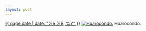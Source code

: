 ```yaml
---
layout: post
---
```


<p>
  <time><a href="/177">{{ page.date | date: "%e %B, %Y" }}</a></time>
  <a href="/177"><img src="{{ site.assets_url }}/177-640.jpg" srcset="{{ site.assets_url }}/177-1280.jpg 1280w, {{ site.assets_url }}/177-960.jpg 960w, {{ site.assets_url }}/177-640.jpg 640w, {{ site.assets_url }}/177-320.jpg 320w" sizes="(min-width: 700px) 50vw, calc(100vw - 2rem)" alt="Huarocondo." /></a>
  <span>Huarocondo.</span>
</p>
